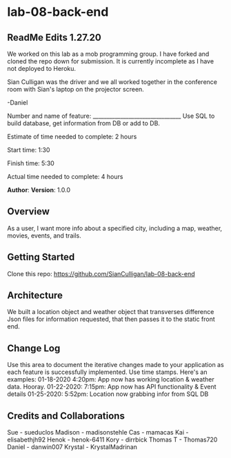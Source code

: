 # lab-08-back-end
## ReadMe Edits 1.27.20

We worked on this lab as a mob programming group. I have forked and cloned the repo down for submission. It is currently incomplete as I have not deployed to Heroku.

Sian Culligan was the driver and we all worked together in the conference room with Sian's laptop on the projector screen.

-Daniel

Number and name of feature: ________________________________
Use SQL to build database, get information from DB or add to DB.


Estimate of time needed to complete: 2 hours

Start time: 1:30

Finish time: 5:30

Actual time needed to complete: 4 hours

**Author**: 
**Version**: 1.0.0 

## Overview

As a user, I want more info about a specified city, including a map, weather, movies, events, and trails.

## Getting Started

Clone this repo: https://github.com/SianCulligan/lab-08-back-end

## Architecture

We built a location object and weather object that transverses difference Json files for information requested, that then passes it to the static front end.

## Change Log
 Use this area to document the iterative changes made to your application as each feature is successfully implemented. Use time stamps. Here's an examples:
01-18-2020 4:20pm: App now has working location & weather data. Hooray.
01-22-2020: 7:15pm: App now has API functionality & Event details
01-25-2020: 5:52pm: Location now grabbing infor from SQL DB

## Credits and Collaborations

Sue - sueduclos
Madison - madisonstehle
Cas - mamacas
Kai - elisabethjh92
Henok - henok-6411 
Kory - dirrbick
Thomas T - Thomas720
Daniel - danwin007
Krystal - KrystalMadrinan
